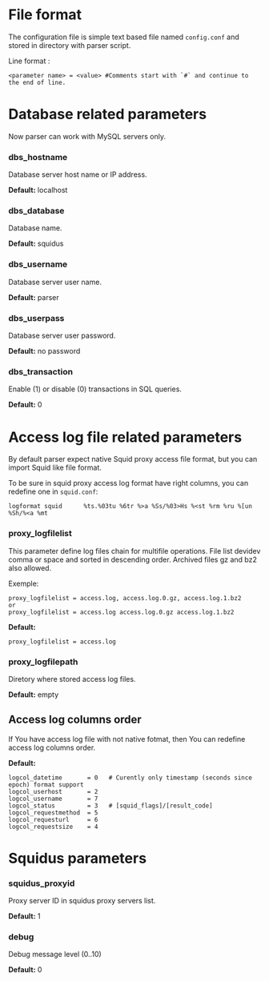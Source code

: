 # File format #
The configuration file is simple text based file named `config.conf` and stored in directory with parser script.

Line format :
```
<parameter name> = <value> #Comments start with `#` and continue to the end of line.
```

# Database related parameters #
Now parser can work with MySQL servers only.

### dbs\_hostname ###
Database server host name or IP address.

**Default:** localhost

### dbs\_database ###
Database name.

**Default:** squidus

### dbs\_username ###
Database server user name.

**Default:** parser

### dbs\_userpass ###
Database server user password.

**Default:** no password

### dbs\_transaction ###
Enable (1) or disable (0) transactions in SQL queries.

**Default:** 0

# Access log file related parameters #
By default parser expect native Squid proxy access file format, but you can import Squid like file format.

To be sure in squid proxy access log format have right columns, you can redefine one in `squid.conf`:
```
logformat squid      %ts.%03tu %6tr %>a %Ss/%03>Hs %<st %rm %ru %[un %Sh/%<a %mt
```

### proxy\_logfilelist ###
This parameter define log files chain for multifile operations. File list devidev comma or space and sorted in descending order.
Archived files gz and bz2 also allowed.

Exemple:
```
proxy_logfilelist = access.log, access.log.0.gz, access.log.1.bz2
or
proxy_logfilelist = access.log access.log.0.gz access.log.1.bz2
```

**Default:**
```
proxy_logfilelist = access.log
```

### proxy\_logfilepath ###
Diretory where stored access log files.

**Default:** empty

## Access log columns order ##
If You have access log file with not native fotmat, then You can redefine access log columns order.

**Default:**
```
logcol_datetime       = 0   # Curently only timestamp (seconds since epoch) format support
logcol_userhost       = 2
logcol_username       = 7
logcol_status         = 3   # [squid_flags]/[result_code]
logcol_requestmethod  = 5
logcol_requesturl     = 6
logcol_requestsize    = 4
```

# Squidus parameters #
### squidus\_proxyid ###
Proxy server ID in squidus proxy servers list.

**Default:** 1

### debug ###
Debug message level (0..10)

**Default:** 0